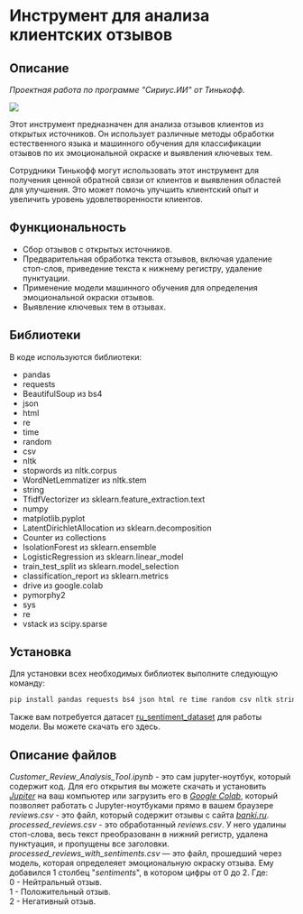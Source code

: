 # Инструмент для анализа клиентских отзывов

## Описание
*Проектная работа по программе "Сириус.ИИ" от Тинькофф.*

![](https://cdn.discordapp.com/attachments/1191641717733085225/1223596656243511396/-1_2.png?ex=661a6e30&is=6607f930&hm=ffd5fc67bd1259e9404dd9c61b6483481625b676f0b91330af14722202a0abd8&)

Этот инструмент предназначен для анализа отзывов клиентов из открытых источников. Он использует различные методы обработки естественного языка и машинного обучения для классификации отзывов по их эмоциональной окраске и выявления ключевых тем.

Сотрудники Тинькофф могут использовать этот инструмент для получения ценной обратной связи от клиентов и выявления областей для улучшения. Это может помочь улучшить клиентский опыт и увеличить уровень удовлетворенности клиентов.
## Функциональность
- Сбор отзывов с открытых источников.
- Предварительная обработка текста отзывов, включая удаление стоп-слов, приведение текста к нижнему регистру, удаление пунктуации.
- Применение модели машинного обучения для определения эмоциональной окраски отзывов.
- Выявление ключевых тем в отзывах.

## Библиотеки
В коде используются библиотеки:
- pandas
- requests
- BeautifulSoup из bs4
- json
- html
- re
- time
- random
- csv
- nltk
- stopwords из nltk.corpus
- WordNetLemmatizer из nltk.stem
- string
- TfidfVectorizer из sklearn.feature_extraction.text
- numpy
- matplotlib.pyplot
- LatentDirichletAllocation из sklearn.decomposition
- Counter из collections
- IsolationForest из sklearn.ensemble
- LogisticRegression из sklearn.linear_model
- train_test_split из sklearn.model_selection
- classification_report из sklearn.metrics
- drive из google.colab
- pymorphy2
- sys
- re
- vstack из scipy.sparse
## Установка
Для установки всех необходимых библиотек выполните следующую команду:
```python
pip install pandas requests bs4 json html re time random csv nltk string sklearn numpy matplotlib google.colab pymorphy2 sys scipy
```
Также вам потребуется датасет [ru_sentiment_dataset](https://huggingface.co/datasets/MonoHime/ru_sentiment_dataset/blob/main/datasets.csv) для работы модели. Вы можете скачать его здесь.
## Описание файлов 
*Customer_Review_Analysis_Tool.ipynb* - это сам jupyter-ноутбук, который содержит код. Для его открытия вы можете скачать и установить [*Jupiter*](https://jupyter.org/) на ваш компьютер или загрузить его в [*Google Colab*](https://colab.google/), который позволяет работать с Jupyter-ноутбуками прямо в вашем браузере<br>
*reviews.csv* - это файл, который содержит отзывы с сайта [*banki.ru*](https://www.banki.ru/services/responses/bank/tcs/?type=al).<br>
*processed_reviews.csv* - это обработанный *reviews.csv*. У него удалины стоп-слова, весь текст преобразованн в нижний регистр, удалена пунктуация, и пропущены все заголовки.<br>
*processed_reviews_with_sentiments.csv* — это файл, прошедший через модель, которая определеяет эмоциональную окраску отзыва. Ему добавился 1 столбец "*sentiments*", в котором цифры от 0 до 2. Где:<br>
0 - Нейтральный отзыв. <br>
1 - Положительный отзыв. <br>
2 - Негативный отзыв.

